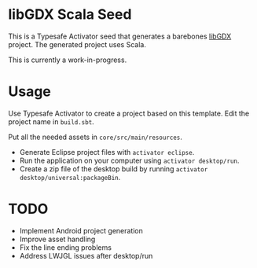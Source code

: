 # libGDX Scala Seed
This is a Typesafe Activator seed that generates a barebones [libGDX](http://libgdx.badlogicgames.com/) project. The generated project uses Scala.

This is currently a work-in-progress.

# Usage
Use Typesafe Activator to create a project based on this template. Edit the project name in `build.sbt`.

Put all the needed assets in `core/src/main/resources`.

* Generate Eclipse project files with `activator eclipse`.
* Run the application on your computer using `activator desktop/run`.
* Create a zip file of the desktop build by running `activator desktop/universal:packageBin`.

# TODO
* Implement Android project generation
* Improve asset handling
* Fix the line ending problems
* Address LWJGL issues after desktop/run
